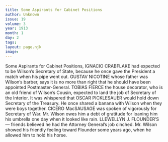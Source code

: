 ```yaml
---
title: Some Aspirants for Cabinet Positions
author: Unknown
issue: 19
volume: 3
year: 1913
month: 1
day: 2
tags:
layout: page.njk
image:
---
```

Some Aspirants for Cabinet Positions, IGNACIO CRABFLAKE had expected to be Wilson’s Secretary of State, because he once gave the President a match when his pipe went out. GUSTAV NICOTINE whose father was Wilson’s barber, says it is no more than right that he should have been appointed Postmaster-General. TOBIAS FIERCE the house decorator, who is an old friend of Wilson’s Cousin, expected to land the job of Secretary of the Interior. It was whispered that OSCAR PICKLESAUER would hold down Secretary of the Treasury. He once shared a banana with Wilson when they were boys together. CICERO MacSAUSAGE was spoken of vigorously for Secretary of War. Mr. Wilson owes him a debt of gratitude for loaning him his umbrella one day when it looked like rain. LLEWELLYN J. FLOUNDER’S — friends believed he had the Attorney General’s job cinched. Mr. Wilson showed his friendly feeling toward Flounder some years ago, when he allowed him to hold his horse. 




